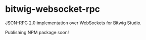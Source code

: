 # bitwig-websocket-rpc
JSON-RPC 2.0 implementation over WebSockets for Bitwig Studio.


Publishing NPM package soon!
